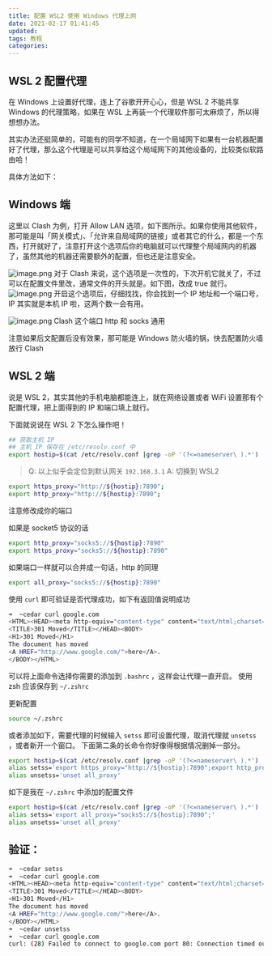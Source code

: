 ```yaml
---
title: 配置 WSL2 使用 Windows 代理上网
date: 2021-02-17 01:41:45
updated: 
tags: 教程
categories: 
---
```


## WSL 2 配置代理

在 Windows 上设置好代理，连上了谷歌开开心心，但是 WSL 2 不能共享 Windows 的代理策略，如果在 WSL 上再装一个代理软件那可太麻烦了，所以得想想办法。

其实办法还挺简单的，可能有的同学不知道，在一个局域网下如果有一台机器配置好了代理，那么这个代理是可以共享给这个局域网下的其他设备的，比较类似软路由哈！


具体方法如下：
## Windows 端
这里以 Clash 为例，打开 Allow LAN 选项，如下图所示。如果你使用其他软件，那可能是叫「网关模式」、「允许来自局域网的链接」或者其它的什么，都是一个东西，打开就好了，注意打开这个选项后你的电脑就可以代理整个局域网内的机器了，虽然其他的机器还需要额外的配置，但也还是注意安全。

![image.png](https://ced-md-picture.oss-cn-beijing.aliyuncs.com/img/20210217014320.png)
对于 Clash 来说，这个选项是一次性的，下次开机它就关了，不过可以在配置文件里改，通常文件的开头就是。如下图，改成 true 就行。
![image.png](https://ced-md-picture.oss-cn-beijing.aliyuncs.com/img/20210217014312.png)
开启这个选项后，仔细找找，你会找到一个 IP 地址和一个端口号，IP 其实就是本机 IP 啦，这两个数一会有用。 

![image.png](https://ced-md-picture.oss-cn-beijing.aliyuncs.com/img/20210217014306.png)
Clash 这个端口 http 和 socks 通用 


注意如果后文配置后没有效果，那可能是 Windows  防火墙的锅，快去配置防火墙放行 Clash
## WSL 2 端
说是 WSL 2，其实其他的手机电脑都能连上，就在网络设置或者 WiFi 设置那有个配置代理，把上面得到的 IP 和端口填上就行。

下面就说说在 WSL 2 下怎么操作吧！

```bash
## 获取主机 IP
## 主机 IP 保存在 /etc/resolv.conf 中
export hostip=$(cat /etc/resolv.conf |grep -oP '(?<=nameserver\ ).*')
```
> Q: 以上似乎会定位到默认网关 `192.168.3.1`
> A: 切换到 WSL2 

```bash
export https_proxy="http://${hostip}:7890";
export http_proxy="http://${hostip}:7890";
```
注意修改成你的端口


如果是 socket5 协议的话
```bash
export http_proxy="socks5://${hostip}:7890"
export https_proxy="socks5://${hostip}:7890"
```
如果端口一样就可以合并成一句话，http 的同理
```bash
export all_proxy="socks5://${hostip}:7890"
```
使用 `curl` 即可验证是否代理成功，如下有返回值说明成功
```bash
➜  ~cedar curl google.com
<HTML><HEAD><meta http-equiv="content-type" content="text/html;charset=utf-8">
<TITLE>301 Moved</TITLE></HEAD><BODY>
<H1>301 Moved</H1>
The document has moved
<A HREF="http://www.google.com/">here</A>.
</BODY></HTML>
```
可以将上面命令选择你需要的添加到 `.bashrc` ，这样会让代理一直开启。
使用 zsh 应该保存到  `~/.zshrc`


更新配置
```bash
source ~/.zshrc
```


或者添加如下，需要代理的时候输入 `setss` 即可设置代理，取消代理就 `unsetss` ，或者新开一个窗口。
下面第二条的长命令你好像得根据情况删掉一部分。
```bash
export hostip=$(cat /etc/resolv.conf |grep -oP '(?<=nameserver\ ).*')
alias setss='export https_proxy="http://${hostip}:7890";export http_proxy="http://${hostip}:7890";export all_proxy="socks5://${hostip}:7890";'
alias unsetss='unset all_proxy'
```
如下是我在 `~/.zshrc` 中添加的配置文件
```bash
export hostip=$(cat /etc/resolv.conf |grep -oP '(?<=nameserver\ ).*')
alias setss='export all_proxy="socks5://${hostip}:7890";'
alias unsetss='unset all_proxy'
```
## 验证：
```bash
➜  ~cedar setss
➜  ~cedar curl google.com
<HTML><HEAD><meta http-equiv="content-type" content="text/html;charset=utf-8">
<TITLE>301 Moved</TITLE></HEAD><BODY>
<H1>301 Moved</H1>
The document has moved
<A HREF="http://www.google.com/">here</A>.
</BODY></HTML>
➜  ~cedar unsetss
➜  ~cedar curl google.com
curl: (28) Failed to connect to google.com port 80: Connection timed out
```

